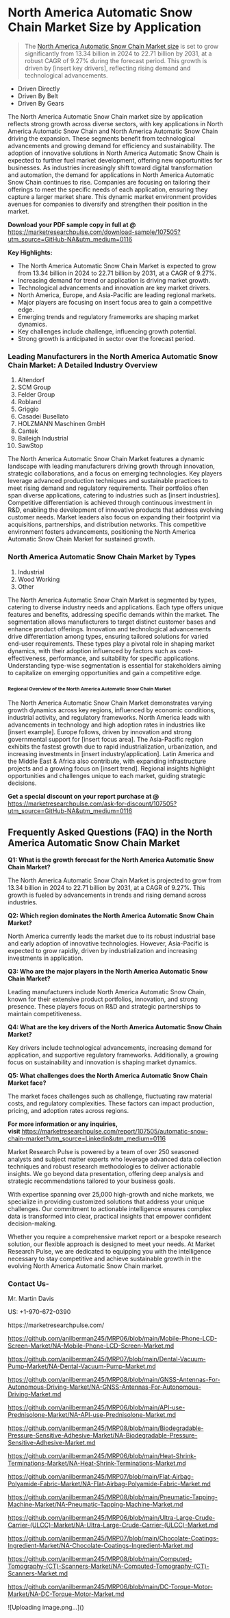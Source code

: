 <h1>North America Automatic Snow Chain Market&nbsp;Size by Application</h1><blockquote><p>The <a href="https://marketresearchpulse.com/download-sample/107505?utm_source=GitHub-NA&amp;utm_medium=0116">North America Automatic Snow Chain Market size</a> is set to grow significantly from 13.34 billion in 2024 to 22.71 billion by 2031, at a robust CAGR of 9.27% during the forecast period. This growth is driven by [insert key drivers], reflecting rising demand and technological advancements.</p></blockquote><ul><li>Driven Directly<li> Driven By Belt<li> Driven By Gears</li></ul><p>The North America Automatic Snow Chain market size by application reflects strong growth across diverse sectors, with key applications in North America Automatic Snow Chain and North America Automatic Snow Chain driving the expansion. These segments benefit from technological advancements and growing demand for efficiency and sustainability. The adoption of innovative solutions in North America Automatic Snow Chain is expected to further fuel market development, offering new opportunities for businesses. As industries increasingly shift toward digital transformation and automation, the demand for applications in North America Automatic Snow Chain continues to rise. Companies are focusing on tailoring their offerings to meet the specific needs of each application, ensuring they capture a larger market share. This dynamic market environment provides avenues for companies to diversify and strengthen their position in the market.</p><p><strong>Download your PDF sample copy in full at @ </strong><a href="https://marketresearchpulse.com/download-sample/107505?utm_source=GitHub-NA&amp;utm_medium=0116">https://marketresearchpulse.com/download-sample/107505?utm_source=GitHub-NA&amp;utm_medium=0116</a></p><p><strong>Key Highlights: </strong></p><ul><li>The North America Automatic Snow Chain Market is expected to grow from 13.34 billion in 2024 to 22.71 billion by 2031, at a CAGR of 9.27%.</li><li>Increasing demand for trend or application is driving market growth.</li><li>Technological advancements and innovation are key market drivers.</li><li>North America, Europe, and Asia-Pacific are leading regional markets.</li><li>Major players are focusing on insert focus area to gain a competitive edge.</li><li>Emerging trends and regulatory frameworks are shaping market dynamics.</li><li>Key challenges include challenge, influencing growth potential.</li><li>Strong growth is anticipated in sector over the forecast period.</li></ul><h3>Leading Manufacturers in the North America Automatic Snow Chain Market: A Detailed Industry Overview</h3><ol><li>Altendorf</li><li>SCM Group</li><li>Felder Group</li><li>Robland</li><li>Griggio</li><li>Casadei Busellato</li><li>HOLZMANN Maschinen GmbH</li><li>Cantek</li><li>Baileigh Industrial</li><li>SawStop</li></ol><div class="flex max-w-full flex-col flex-grow"><div class="min-h-8 text-message flex w-full flex-col items-end gap-2 whitespace-normal break-words [.text-message+&amp;]:mt-5" dir="auto" data-message-author-role="assistant" data-message-id="fd8432e4-4910-450d-b182-61b7bfb0a01f" data-message-model-slug="gpt-4o"><div class="flex w-full flex-col gap-1 empty:hidden first:pt-[3px]"><div class="markdown prose w-full break-words dark:prose-invert light"><p>The North America Automatic Snow Chain Market features a dynamic landscape with leading manufacturers driving growth through innovation, strategic collaborations, and a focus on emerging technologies. Key players leverage advanced production techniques and sustainable practices to meet rising demand and regulatory requirements. Their portfolios often span diverse applications, catering to industries such as [insert industries]. Competitive differentiation is achieved through continuous investment in R&amp;D, enabling the development of innovative products that address evolving customer needs. Market leaders also focus on expanding their footprint via acquisitions, partnerships, and distribution networks. This competitive environment fosters advancements, positioning the North America Automatic Snow Chain Market for sustained growth.</p></div></div></div></div><h3>North America Automatic Snow Chain Market by Types</h3><ol><li>Industrial<li> Wood Working<li> Other</li></ol><div class="flex max-w-full flex-col flex-grow"><div class="min-h-8 text-message flex w-full flex-col items-end gap-2 whitespace-normal break-words [.text-message+&amp;]:mt-5" dir="auto" data-message-author-role="assistant" data-message-id="084470be-0bb7-4664-bddf-5156b4f41249" data-message-model-slug="gpt-4o-mini"><div class="flex w-full flex-col gap-1 empty:hidden first:pt-[3px]"><div class="markdown prose w-full break-words dark:prose-invert light"><p>The North America Automatic Snow Chain Market is segmented by types, catering to diverse industry needs and applications. Each type offers unique features and benefits, addressing specific demands within the market. The segmentation allows manufacturers to target distinct customer bases and enhance product offerings. Innovation and technological advancements drive differentiation among types, ensuring tailored solutions for varied end-user requirements. These types play a pivotal role in shaping market dynamics, with their adoption influenced by factors such as cost-effectiveness, performance, and suitability for specific applications. Understanding type-wise segmentation is essential for stakeholders aiming to capitalize on emerging opportunities and gain a competitive edge.</p></div></div></div></div><h3><span style="font-size: 11px;">Regional Overview of the North America Automatic Snow Chain Market</span></h3><div class="flex max-w-full flex-col flex-grow"><div class="min-h-8 text-message flex w-full flex-col items-end gap-2 whitespace-normal break-words [.text-message+&amp;]:mt-5" dir="auto" data-message-author-role="assistant" data-message-id="e9038762-ce64-4e30-91c9-9bd413514231" data-message-model-slug="gpt-4o-mini"><div class="flex w-full flex-col gap-1 empty:hidden first:pt-[3px]"><div class="markdown prose w-full break-words dark:prose-invert light"><p>The North America Automatic Snow Chain Market demonstrates varying growth dynamics across key regions, influenced by economic conditions, industrial activity, and regulatory frameworks. North America leads with advancements in technology and high adoption rates in industries like [insert example]. Europe follows, driven by innovation and strong governmental support for [insert focus area]. The Asia-Pacific region exhibits the fastest growth due to rapid industrialization, urbanization, and increasing investments in [insert industry/application]. Latin America and the Middle East &amp; Africa also contribute, with expanding infrastructure projects and a growing focus on [insert trend]. Regional insights highlight opportunities and challenges unique to each market, guiding strategic decisions.</p></div></div></div></div><p><strong>Get a special discount on your report purchase at @ </strong><a href="https://marketresearchpulse.com/ask-for-discount/107505?utm_source=GitHub-NA&amp;utm_medium=0116">https://marketresearchpulse.com/ask-for-discount/107505?utm_source=GitHub-NA&amp;utm_medium=0116</a></p><h2>Frequently Asked Questions (FAQ) in the North America Automatic Snow Chain Market</h2><p><strong>Q1: What is the growth forecast for the North America Automatic Snow Chain Market?</strong></p><p>The North America Automatic Snow Chain Market is projected to grow from 13.34 billion in 2024 to 22.71 billion by 2031, at a CAGR of 9.27%. This growth is fueled by advancements in trends and rising demand across industries.</p><p><strong>Q2: Which region dominates the North America Automatic Snow Chain Market?</strong></p><p>North America currently leads the market due to its robust industrial base and early adoption of innovative technologies. However, Asia-Pacific is expected to grow rapidly, driven by industrialization and increasing investments in application.</p><p><strong>Q3: Who are the major players in the North America Automatic Snow Chain Market?</strong></p><p>Leading manufacturers include North America Automatic Snow Chain, known for their extensive product portfolios, innovation, and strong presence. These players focus on R&amp;D and strategic partnerships to maintain competitiveness.</p><p><strong>Q4: What are the key drivers of the North America Automatic Snow Chain Market?</strong></p><p>Key drivers include technological advancements, increasing demand for application, and supportive regulatory frameworks. Additionally, a growing focus on sustainability and innovation is shaping market dynamics.</p><p><strong>Q5: What challenges does the North America Automatic Snow Chain Market face?</strong></p><p>The market faces challenges such as challenge, fluctuating raw material costs, and regulatory complexities. These factors can impact production, pricing, and adoption rates across regions.</p><p><strong>For more information or any inquiries, visit&nbsp;</strong><a href="https://marketresearchpulse.com/report/107505/automatic-snow-chain-market?utm_source=Linkedin&utm_medium=0116">https://marketresearchpulse.com/report/107505/automatic-snow-chain-market?utm_source=Linkedin&utm_medium=0116</a></p><p>Market Research Pulse is powered by a team of over 250 seasoned analysts and subject matter experts who leverage advanced data collection techniques and robust research methodologies to deliver actionable insights. We go beyond data presentation, offering deep analysis and strategic recommendations tailored to your business goals.</p><p>With expertise spanning over 25,000 high-growth and niche markets, we specialize in providing customized solutions that address your unique challenges. Our commitment to actionable intelligence ensures complex data is transformed into clear, practical insights that empower confident decision-making.</p><p>Whether you require a comprehensive market report or a bespoke research solution, our flexible approach is designed to meet your needs. At Market Research Pulse, we are dedicated to equipping you with the intelligence necessary to stay competitive and achieve sustainable growth in the evolving North America Automatic Snow Chain market.</p><h3><strong>Contact Us-</strong></h3><p>Mr. Martin Davis</p><p>US: +1-970-672-0390</p><p>https://marketresearchpulse.com/</p><p><a href="https://github.com/anilberman245/MRP06/blob/main/Mobile-Phone-LCD-Screen-Market/NA-Mobile-Phone-LCD-Screen-Market.md">https://github.com/anilberman245/MRP06/blob/main/Mobile-Phone-LCD-Screen-Market/NA-Mobile-Phone-LCD-Screen-Market.md</a></p><p><a href="https://github.com/anilberman245/MRP07/blob/main/Dental-Vacuum-Pump-Market/NA-Dental-Vacuum-Pump-Market.md">https://github.com/anilberman245/MRP07/blob/main/Dental-Vacuum-Pump-Market/NA-Dental-Vacuum-Pump-Market.md</a></p><p><a href="https://github.com/anilberman245/MRP08/blob/main/GNSS-Antennas-For-Autonomous-Driving-Market/NA-GNSS-Antennas-For-Autonomous-Driving-Market.md">https://github.com/anilberman245/MRP08/blob/main/GNSS-Antennas-For-Autonomous-Driving-Market/NA-GNSS-Antennas-For-Autonomous-Driving-Market.md</a></p><p><a href="https://github.com/anilberman245/MRP06/blob/main/API-use-Prednisolone-Market/NA-API-use-Prednisolone-Market.md">https://github.com/anilberman245/MRP06/blob/main/API-use-Prednisolone-Market/NA-API-use-Prednisolone-Market.md</a></p><p><a href="https://github.com/anilberman245/MRP08/blob/main/Biodegradable-Pressure-Sensitive-Adhesive-Market/NA-Biodegradable-Pressure-Sensitive-Adhesive-Market.md">https://github.com/anilberman245/MRP08/blob/main/Biodegradable-Pressure-Sensitive-Adhesive-Market/NA-Biodegradable-Pressure-Sensitive-Adhesive-Market.md</a></p><p><a href="https://github.com/anilberman245/MRP06/blob/main/Heat-Shrink-Terminations-Market/NA-Heat-Shrink-Terminations-Market.md">https://github.com/anilberman245/MRP06/blob/main/Heat-Shrink-Terminations-Market/NA-Heat-Shrink-Terminations-Market.md</a></p><p><a href="https://github.com/anilberman245/MRP07/blob/main/Flat-Airbag-Polyamide-Fabric-Market/NA-Flat-Airbag-Polyamide-Fabric-Market.md">https://github.com/anilberman245/MRP07/blob/main/Flat-Airbag-Polyamide-Fabric-Market/NA-Flat-Airbag-Polyamide-Fabric-Market.md</a></p><p><a href="https://github.com/anilberman245/MRP08/blob/main/Pneumatic-Tapping-Machine-Market/NA-Pneumatic-Tapping-Machine-Market.md">https://github.com/anilberman245/MRP08/blob/main/Pneumatic-Tapping-Machine-Market/NA-Pneumatic-Tapping-Machine-Market.md</a></p><p><a href="https://github.com/anilberman245/MRP06/blob/main/Ultra-Large-Crude-Carrier-(ULCC)-Market/NA-Ultra-Large-Crude-Carrier-(ULCC)-Market.md">https://github.com/anilberman245/MRP06/blob/main/Ultra-Large-Crude-Carrier-(ULCC)-Market/NA-Ultra-Large-Crude-Carrier-(ULCC)-Market.md</a></p><p><a href="https://github.com/anilberman245/MRP07/blob/main/Chocolate-Coatings-Ingredient-Market/NA-Chocolate-Coatings-Ingredient-Market.md">https://github.com/anilberman245/MRP07/blob/main/Chocolate-Coatings-Ingredient-Market/NA-Chocolate-Coatings-Ingredient-Market.md</a></p><p><a href="https://github.com/anilberman245/MRP08/blob/main/Computed-Tomography-(CT)-Scanners-Market/NA-Computed-Tomography-(CT)-Scanners-Market.md">https://github.com/anilberman245/MRP08/blob/main/Computed-Tomography-(CT)-Scanners-Market/NA-Computed-Tomography-(CT)-Scanners-Market.md</a></p><p><a href="https://github.com/anilberman245/MRP06/blob/main/DC-Torque-Motor-Market/NA-DC-Torque-Motor-Market.md">https://github.com/anilberman245/MRP06/blob/main/DC-Torque-Motor-Market/NA-DC-Torque-Motor-Market.md</a></p>
![Uploading image.png…]()
